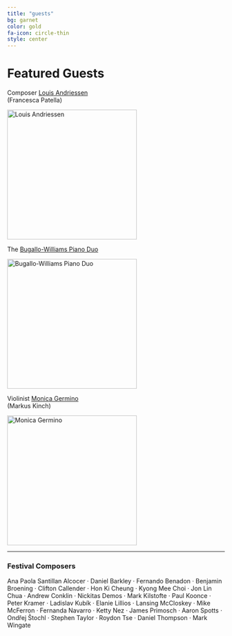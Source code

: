 ```yaml
---
title: "guests"
bg: garnet
color: gold
fa-icon: circle-thin
style: center
---
```


# Featured Guests

Composer [Louis Andriessen][Andriessen]<br>
(Francesca Patella)

<img src="https://img.washingtonpost.com/rw/2010-2019/WashingtonPost/2014/01/23/Style/Images/Andriessen%20cred%20Francesca%20Patella.jpg" alt="Louis Andriessen" width="300">

The [Bugallo-Williams Piano Duo][Bugallo-Williams]

<img src="http://www.bugallowilliams.com/images/photo_page/DSC_36.jpg" alt="Bugallo-Williams Piano Duo" width="300">

Violinist [Monica Germino][Germino]<br>
(Markus Kinch)

<img src="http://www.monicagermino.com/wp-content/uploads/2014/08/Germino_photo_credit_Markus_Kinch_2.jpg" alt="Monica Germino" width="300">

---------------------------------------

### Festival Composers
Ana Paola Santillan Alcocer ·
Daniel Barkley ·
Fernando Benadon ·
Benjamin Broening ·
Clifton Callender ·
Hon Ki Cheung ·
Kyong Mee Choi ·
Jon Lin Chua ·
Andrew Conklin ·
Nickitas Demos ·
Mark Kilstofte ·
Paul Koonce ·
Peter Kramer ·
Ladislav Kubík ·
Elanie Lillios ·
Lansing McCloskey ·
Mike McFerron ·
Fernanda Navarro ·
Ketty Nez ·
James Primosch ·
Aaron Spotts ·
Ondřej Štochl ·
Stephen Taylor ·
Roydon Tse ·
Daniel Thompson ·
Mark Wingate

[Andriessen]: http://www.boosey.com/composer/Louis+Andriessen
[Bugallo-Williams]: http://www.bugallowilliams.com/
[Germino]: http://www.monicagermino.com/